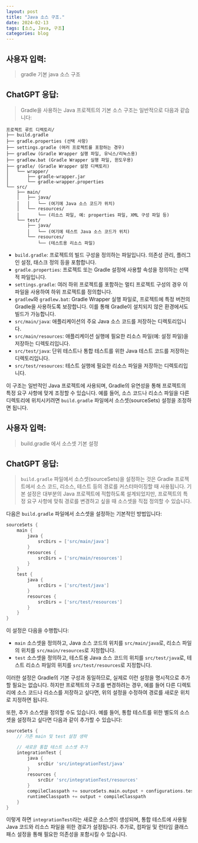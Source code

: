 ```yaml
---
layout: post
title: "Java 소스 구조."
date: 2024-02-13
tags: [소스, Java, 구조]
categories: blog
---
```


## 사용자 입력:
> gradle 기본 java 소스 구조

## ChatGPT 응답:
> Gradle을 사용하는 Java 프로젝트의 기본 소스 구조는 일반적으로 다음과 같습니다:

```
프로젝트 루트 디렉토리/
├── build.gradle
├── gradle.properties (선택 사항)
├── settings.gradle (여러 프로젝트를 포함하는 경우)
├── gradlew (Gradle Wrapper 실행 파일, 유닉스/리눅스용)
├── gradlew.bat (Gradle Wrapper 실행 파일, 윈도우용)
├── gradle/ (Gradle Wrapper 설정 디렉토리)
│   └── wrapper/
│       ├── gradle-wrapper.jar
│       └── gradle-wrapper.properties
└── src/
    ├── main/
    │   ├── java/
    │   │   └── (여기에 Java 소스 코드가 위치)
    │   └── resources/
    │       └── (리소스 파일, 예: properties 파일, XML 구성 파일 등)
    └── test/
        ├── java/
        │   └── (여기에 테스트 Java 소스 코드가 위치)
        └── resources/
            └── (테스트용 리소스 파일)
```

- `build.gradle`: 프로젝트의 빌드 구성을 정의하는 파일입니다. 의존성 관리, 플러그인 설정, 태스크 정의 등을 포함합니다.
- `gradle.properties`: 프로젝트 또는 Gradle 설정에 사용할 속성을 정의하는 선택적 파일입니다.
- `settings.gradle`: 여러 하위 프로젝트를 포함하는 멀티 프로젝트 구성의 경우 이 파일을 사용하여 하위 프로젝트를 정의합니다.
- `gradlew`와 `gradlew.bat`: Gradle Wrapper 실행 파일로, 프로젝트에 특정 버전의 Gradle을 사용하도록 보장합니다. 이를 통해 Gradle이 설치되지 않은 환경에서도 빌드가 가능합니다.
- `src/main/java`: 애플리케이션의 주요 Java 소스 코드를 저장하는 디렉토리입니다.
- `src/main/resources`: 애플리케이션 실행에 필요한 리소스 파일(예: 설정 파일)을 저장하는 디렉토리입니다.
- `src/test/java`: 단위 테스트나 통합 테스트를 위한 Java 테스트 코드를 저장하는 디렉토리입니다.
- `src/test/resources`: 테스트 실행에 필요한 리소스 파일을 저장하는 디렉토리입니다.

이 구조는 일반적인 Java 프로젝트에 사용되며, Gradle의 유연성을 통해 프로젝트의 특정 요구 사항에 맞게 조정할 수 있습니다. 예를 들어, 소스 코드나 리소스 파일을 다른 디렉토리에 위치시키려면 `build.gradle` 파일에서 소스셋(sourceSets) 설정을 조정하면 됩니다.

## 사용자 입력:
> build.gradle 에서 소스셋 기본 설정

## ChatGPT 응답:
> `build.gradle` 파일에서 소스셋(sourceSets)을 설정하는 것은 Gradle 프로젝트에서 소스 코드, 리소스, 테스트 등의 경로를 커스터마이징할 때 사용됩니다. 기본 설정은 대부분의 Java 프로젝트에 적합하도록 설계되었지만, 프로젝트의 특정 요구 사항에 맞춰 경로를 변경하고 싶을 때 소스셋을 직접 정의할 수 있습니다.

다음은 `build.gradle` 파일에서 소스셋을 설정하는 기본적인 방법입니다:

```groovy
sourceSets {
    main {
        java {
            srcDirs = ['src/main/java']
        }
        resources {
            srcDirs = ['src/main/resources']
        }
    }
    test {
        java {
            srcDirs = ['src/test/java']
        }
        resources {
            srcDirs = ['src/test/resources']
        }
    }
}
```

이 설정은 다음을 수행합니다:

- `main` 소스셋을 정의하고, Java 소스 코드의 위치를 `src/main/java`로, 리소스 파일의 위치를 `src/main/resources`로 지정합니다.
- `test` 소스셋을 정의하고, 테스트용 Java 소스 코드의 위치를 `src/test/java`로, 테스트 리소스 파일의 위치를 `src/test/resources`로 지정합니다.

이러한 설정은 Gradle의 기본 구성과 동일하므로, 실제로 이런 설정을 명시적으로 추가할 필요는 없습니다. 하지만 프로젝트의 구조를 변경하려는 경우, 예를 들어 다른 디렉토리에 소스 코드나 리소스를 저장하고 싶다면, 위의 설정을 수정하여 경로를 새로운 위치로 지정하면 됩니다.

또한, 추가 소스셋을 정의할 수도 있습니다. 예를 들어, 통합 테스트를 위한 별도의 소스셋을 설정하고 싶다면 다음과 같이 추가할 수 있습니다:

```groovy
sourceSets {
    // 기존 main 및 test 설정 생략

    // 새로운 통합 테스트 소스셋 추가
    integrationTest {
        java {
            srcDir 'src/integrationTest/java'
        }
        resources {
            srcDir 'src/integrationTest/resources'
        }
        compileClasspath += sourceSets.main.output + configurations.testRuntimeClasspath
        runtimeClasspath += output + compileClasspath
    }
}
```

이렇게 하면 `integrationTest`라는 새로운 소스셋이 생성되며, 통합 테스트에 사용될 Java 코드와 리소스 파일을 위한 경로가 설정됩니다. 추가로, 컴파일 및 런타임 클래스패스 설정을 통해 필요한 의존성을 포함시킬 수 있습니다.

